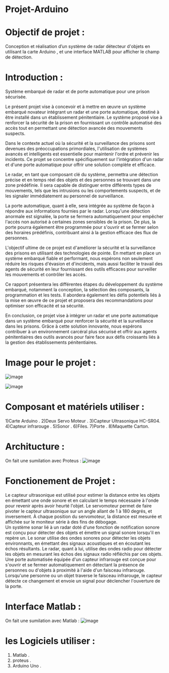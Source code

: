 # Projet-Arduino
# Objectif de projet :
Conception et réalisation d’un système de radar détecteur d'objets en utilisant la carte Arduino , et une interface MATLAB pour afficher le champ de détection.
# Introduction :
Système embarqué de radar et de porte automatique pour une prison sécurisée.

Le présent projet vise à concevoir et à mettre en œuvre un système embarqué novateur intégrant un radar et une porte automatique, destiné à être installé dans un établissement pénitentiaire. Le système proposé vise à renforcer la sécurité de la prison en fournissant un contrôle automatisé des accès tout en permettant une détection avancée des mouvements suspects.

Dans le contexte actuel où la sécurité et la surveillance des prisons sont devenues des préoccupations primordiales, l'utilisation de systèmes avancés et intelligents est essentielle pour maintenir l'ordre et prévenir les incidents. Ce projet se concentre spécifiquement sur l'intégration d'un radar et d'une porte automatique pour offrir une solution complète et efficace.

Le radar, en tant que composant clé du système, permettra une détection précise et en temps réel des objets et des personnes se trouvant dans une zone prédéfinie. Il sera capable de distinguer entre différents types de mouvements, tels que les intrusions ou les comportements suspects, et de les signaler immédiatement au personnel de surveillance.

La porte automatique, quant à elle, sera intégrée au système de façon à répondre aux informations fournies par le radar. Lorsqu'une détection anormale est signalée, la porte se fermera automatiquement pour empêcher l'accès non autorisé à certaines zones sensibles de la prison. De plus, la porte pourra également être programmée pour s'ouvrir et se fermer selon des horaires prédéfinis, contribuant ainsi à la gestion efficace des flux de personnes.

L'objectif ultime de ce projet est d'améliorer la sécurité et la surveillance des prisons en utilisant des technologies de pointe. En mettant en place un système embarqué fiable et performant, nous espérons non seulement réduire les risques d'évasion et d'incidents, mais aussi faciliter le travail des agents de sécurité en leur fournissant des outils efficaces pour surveiller les mouvements et contrôler les accès.

Ce rapport présentera les différentes étapes du développement du système embarqué, notamment la conception, la sélection des composants, la programmation et les tests. Il abordera également les défis potentiels liés à la mise en œuvre de ce projet et proposera des recommandations pour optimiser son efficacité et sa sécurité.

En conclusion, ce projet vise à intégrer un radar et une porte automatique dans un système embarqué pour renforcer la sécurité et la surveillance dans les prisons. Grâce à cette solution innovante, nous espérons contribuer à un environnement carcéral plus sécurisé et offrir aux agents pénitentiaires des outils avancés pour faire face aux défis croissants liés à la gestion des établissements pénitentiaires.

# Image pour le projet :

![image](https://github.com/yousseflaamari/Projet-Arduino/assets/96209336/22bfc6d9-4e31-4d36-a4e0-45d13a59c32a)

![image](https://github.com/yousseflaamari/Projet-Arduino/assets/96209336/9eca9294-5a7b-4555-8635-cd268035667b)

# Composant et matériels utiliser :
1)Carte Arduino .
2)Deux Servo Moteur .
3)Capteur Ultrasonique HC-SR04.
4)Capteur infrarouge .
5)Sonor .
6)Files.
7)Porte .
8)Maquette Carton.
# Architucture  :
On fait une sumilation avec Proteus :
![image](https://github.com/yousseflaamari/Projet-Arduino/assets/96209336/ec07222c-c838-4193-93d8-29e09a8cc9e2)

# Fonctionement de Projet :
Le capteur ultrasonique est utilisé pour estimer la distance entre les objets en émettant une onde sonore et en calculant le temps nécessaire à l'onde pour revenir après avoir heurté l'objet. Le servomoteur permet de faire pivoter le capteur ultrasonique sur un angle allant de 1 à 180 degrés, et inversement. À chaque position du servomoteur, la distance est mesurée et affichée sur le moniteur série à des fins de débogage.  
Un système sonar lié à un radar doté d'une fonction de notification sonore est conçu pour détecter des objets et émettre un signal sonore lorsqu'il en repère un. Le sonar utilise des ondes sonores pour détecter les objets environnants, en émettant des signaux acoustiques et en écoutant les échos résultants. Le radar, quant à lui, utilise des ondes radio pour détecter les objets en mesurant les échos des signaux radio réfléchis par ces objets.
Une porte automatisée équipée d'un capteur infrarouge est conçue pour s'ouvrir et se fermer automatiquement en détectant la présence de personnes ou d'objets à proximité à l'aide d'un faisceau infrarouge. Lorsqu'une personne ou un objet traverse le faisceau infrarouge, le capteur détecte ce changement et envoie un signal pour déclencher l'ouverture de la porte.

 # Interface Matlab  :
On fait une sumilation avec Matlab :
![image](https://github.com/yousseflaamari/Projet-Arduino/assets/96209336/874a9fb9-afa8-49ff-91ca-c0ca4693a157)

# les Logiciels utiliser :
1) Matlab .
2) proteus .
3) Arduino Uno .
   



